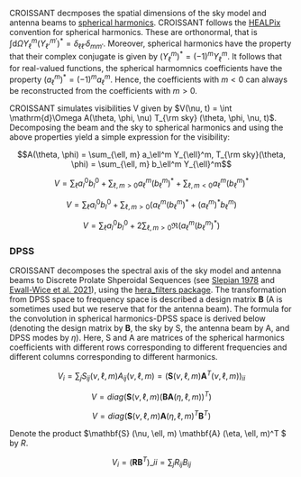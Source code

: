 CROISSANT decmposes the spatial dimensions of the sky model and antenna beams to [spherical harmonics](https://en.wikipedia.org/wiki/Spherical_harmonics). CROISSANT follows the [HEALPix]((https://en.wikipedia.org/wiki/Spherical_harmonics)) convention for spherical harmonics. These are orthonormal, that is
$\int \mathrm{d}\Omega Y_\ell^m \left(Y_{\ell'}^{m'}\right)^* = \delta_{\ell\ell'} \delta_{mm'}$. Moreover, spherical harmonics have the property that their complex conjugate is given by $\left(Y_\ell^m\right)^* = (-1)^m Y_\ell^m$. 
It follows that for real-valued functions, the spherical harmomnics coefficients have the property $\left(a_\ell^m \right)^* = (-1)^m a_\ell^m$. Hence, the coefficients with $m<0$ can always be reconstructed from the coefficients with $m>0$.

CROISSANT simulates visibilities V given by $V(\nu, t) = \int \mathrm{d}\Omega A(\theta, \phi, \nu) T_{\rm sky} (\theta, \phi, \nu, t)$. Decomposing the beam and the sky to spherical harmonics and using the above properties yield a simple expression for the visibility:

$$A(\theta, \phi) = \sum_{\ell, m} a_\ell^m Y_{\ell}^m, T_{\rm sky}(\theta, \phi) = \sum_{\ell, m} b_\ell^m Y_{\ell}^m$$ 

$$V = \sum_\ell a_l^0 b_l^0 + \sum_{\ell, m>0} a_\ell^m \left(b_\ell^m\right)^* + \sum_{\ell, m<0} a_\ell^m \left(b_\ell^m\right)^*$$

$$V = \sum_\ell a_l^0 b_l^0 + \sum_{\ell, m>0} \left(a_\ell^m \left(b_\ell^m\right)^* + \left(a_\ell^m\right)^* b_\ell^m\right)$$

$$V = \sum_\ell a_l^0 b_l^0 + 2\sum_{\ell, m>0}\Re \left(a_\ell^m \left(b_\ell^m\right)^*\right)$$


### DPSS
CROISSANT decomposes the spectral axis of the sky model and antenna beams to Discrete Prolate Shperoidal Sequences (see [Slepian 1978](https://ui.adsabs.harvard.edu/abs/1978ATTTJ..57.1371S/abstract) and [Ewall-Wice et al. 2021](https://ui.adsabs.harvard.edu/abs/2021MNRAS.500.5195E/abstract)), using the [hera_filters package](https://github.com/HERA-Team/hera_filters). The transformation from DPSS space to frequency space is described a design matrix $\mathbf{B}$ 
(A is sometimes used but we reserve that for the antenna beam). The formula for the convolution in spherical harmonics-DPSS space is derived below (denoting the design matrix by $\mathbf{B}$,
the sky by S, the antenna beam by A, and DPSS modes by $\eta$). Here, S and A are matrices of the spherical harmonics coefficients with different rows corresponding to different frequencies and different columns corresponding to different harmonics.

$$V_i = \sum_j S_{ij} (\nu, \ell, m) A_{ij} (\nu, \ell, m) = (\mathbf{S} (\nu, \ell, m) \mathbf{A}^T (\nu, \ell, m))_{ii}$$

$$V = diag(\mathbf{S} (\nu, \ell, m) \left(\mathbf{B} \mathbf{A} (\eta, \ell, m) \right)^T)$$

$$V = diag(\mathbf{S} (\nu, \ell, m) \mathbf{A} (\eta, \ell, m)^T \mathbf{B}^T)$$

Denote the product $\mathbf{S} (\nu, \ell, m) \mathbf{A} (\eta, \ell, m)^T $
by $R$.

$$V_{i} = (\mathbf{R} \mathbf{B}^T) \_{ii} = \sum_j R_{ij} B_{ij} $$

